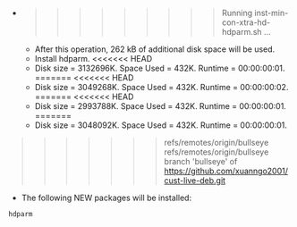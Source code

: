 * >>>>>>>>> Running inst-min-con-xtra-hd-hdparm.sh ...
  * After this operation, 262 kB of additional disk space will be used.
  * Install hdparm.
<<<<<<< HEAD
  * Disk size = 3132696K. Space Used = 432K. Runtime = 00:00:00:01.
=======
<<<<<<< HEAD
  * Disk size = 3049268K. Space Used = 432K. Runtime = 00:00:00:02.
=======
<<<<<<< HEAD
  * Disk size = 2993788K. Space Used = 432K. Runtime = 00:00:00:01.
=======
  * Disk size = 3048092K. Space Used = 432K. Runtime = 00:00:00:01.
>>>>>>> refs/remotes/origin/bullseye
>>>>>>> refs/remotes/origin/bullseye
>>>>>>> branch 'bullseye' of https://github.com/xuanngo2001/cust-live-deb.git
  * The following NEW packages will be installed:
  ```bash
hdparm
  ```
